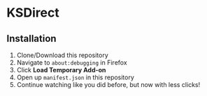 # KSDirect

## Installation

1. Clone/Download this repository
2. Navigate to `about:debugging` in Firefox
3. Click __Load Temporary Add-on__
4. Open up `manifest.json` in this repository
5. Continue watching like you did before, but now with less clicks!
